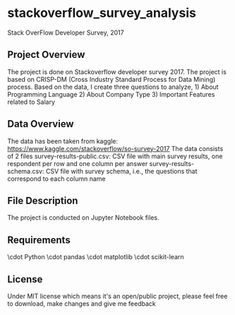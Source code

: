 # stackoverflow_survey_analysis
Stack OverFlow Developer Survey, 2017

## Project Overview
The project is done on Stackoverflow developer survey 2017. The project is based on CRISP-DM (Cross Industry Standard Process for Data Mining) process. 
Based on the data, I create three questions to analyze, 1) About Programming Language 2) About Company Type 3) Important Features related to Salary

## Data Overview
The data has been taken from kaggle: https://www.kaggle.com/stackoverflow/so-survey-2017
The data consists of 2 files
  survey-results-public.csv: CSV file with main survey results, one respondent per row and one column per answer
  survey-results-schema.csv: CSV file with survey schema, i.e., the questions that correspond to each column name
  
## File Description
The project is conducted on Jupyter Notebook files.

## Requirements
\cdot Python 
\cdot pandas
\cdot matplotlib
\cdot scikit-learn
  
## License
Under MIT license which means it's an open/public project, please feel free to download, make changes and give me feedback



